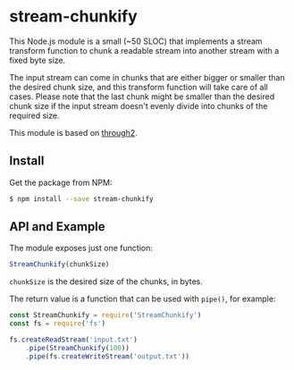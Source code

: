 # stream-chunkify

This Node.js module is a small (~50 SLOC) that implements a stream transform function to chunk a readable stream into another stream with a fixed byte size. 

The input stream can come in chunks that are either bigger or smaller than the desired chunk size, and this transform function will take care of all cases. Please note that the last chunk might be smaller than the desired chunk size if the input stream doesn't evenly divide into chunks of the required size.

This module is based on [through2](https://github.com/rvagg/through2).

## Install

Get the package from NPM:

````sh
$ npm install --save stream-chunkify
````

## API and Example

The module exposes just one function:

````js
StreamChunkify(chunkSize)
````

`chunkSize` is the desired size of the chunks, in bytes. 

The return value is a function that can be used with `pipe()`, for example:

````js
const StreamChunkify = require('StreamChunkify')
const fs = require('fs')

fs.createReadStream('input.txt')
    .pipe(StreamChunkify(100))
    .pipe(fs.createWriteStream('output.txt'))
````
